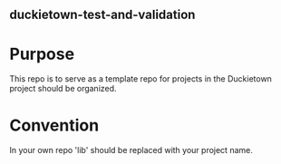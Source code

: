 ## duckietown-test-and-validation

# Purpose

This repo is to serve as a template repo for projects in the Duckietown project should be organized.

# Convention

In your own repo 'lib' should be replaced with your project name. 


